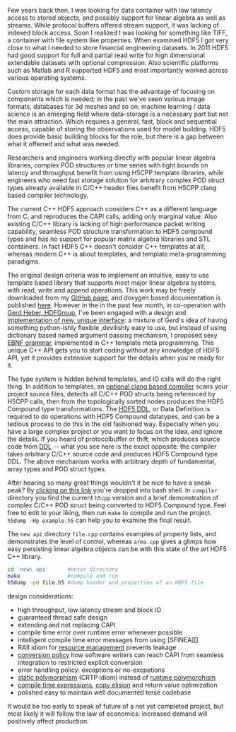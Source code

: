 
 
Few years back then, I was looking for data container with low latency access to stored objects, and possibly support for linear algebra as well as streams. While protocol buffers offered stream support, it was lacking of indexed block access. Soon I realized I was looking for something like TIFF, a container with file system like properties. When examined HDF5 I got very close to what I needed to store financial engineering datasets. In 2011 HDF5 had good support for full and partial read write for high dimensional extendable datasets with optional compression. Also scientific platforms such as Matlab and R supported HDF5 and most importantly worked across various operating systems.

Custom storage for each data format has the advantage of focusing on components which is needed; in the past we've seen various image formats, databases for 3d meshes and so on; machine learning / data science is an emerging field where data-storage is a necessary part but not the main attraction.  Which requires a general, fast, block and sequential access, capable of storing the observations used for model building. HDF5 does provide basic building blocks for the role, but there is a gap between what it offerred and what was needed.

Researchers and engineers working directly with popular linear algebra libraries, complex POD structures or time series with tight bounds on latency and throughput benefit from using H5CPP template libraries, while engineers who need fast storage solution for arbitrary complex POD struct types already available in C/C++ header files benefit from H5CPP clang based compiler technology.

The current C++ HDF5 approach considers C++ as a different language from C, and reproduces the CAPI calls, adding only marginal value. Also  existing C/C++ library is lacking of high performance packet writing capability, seamless POD structure transformation to HDF5 compound types and has no support for popular matrix algebra libraries and STL containers. In fact HDF5 C++ doesn't consider  C++ templates at all; whereas modern C++ is about templates, and template meta-programming paradigms.

The original design criteria was to implement an intuitive, easy to use template based library that supports most major linear algebra systems,  with read, write and append operations. This work may be freely downloaded from my [GitHub page][1], and doxygen based documentation is published [here][2].
However in the in the past few month, in co-operation with [Gerd Heber, HDFGroup][3],  I've been  engaged with a design and [implementation of new, unique interface][4]: a mixture of Gerd's idea of having something python-ishly flexible ,devilishly easy to use, but instead of using dictionary based named argument passing mechanism, I proposed sexy [EBNF grammar][6], implemented in C++ template meta programming.
This unique C++ API  gets you to start coding without any knowledge of HDF5 API, yet it provides extensive support for the details when you're ready for it.

The type system is hidden behind templates, and IO calls will do the right thing. In addition to templates, an [optional clang based compiler][5] scans your project source files, detects all C/C++ POD structs being referenced by H5CPP calls, then from the topologically sorted nodes produces the HDF5 Compound type transformations. The [HDF5 DDL][60], or Data Definition  is required to do operations with HDF5 Compound datatypes, and can be a tedious process to do this in the  old fashioned way. Especially when you have a large complex project or you want to focus on the idea, and ignore the details. If you heard of protocolbuffer or thift, which produces source code from [DDL][40] -- what you see here is the exact opposite:
	the compiler takes arbitrary C/C++ source code and produces HDF5 Compound type DDL.
The above mechanism works with arbitrary depth of fundamental, array types and POD struct types.

After hearing so many great things wouldn't it be nice to have a sneak peak? By  [clicking on this link][100] you're dropped into bash shell. In `compiler` directory you find the current `h5cpp` version and a brief demonstration of complex C/C++ POD struct being converted to HDF5 Compound type. Feel free to edit to your liking, then run `make` to compile and run the project.
`h5dump -Hp example.h5` can help you to examine the final result.

The `new api` directory `file.cpp` contains examples of property lists, and demonstrates the level of control, whereas `arma.cpp` gives a glimps how easy persisting linear algebra objects can be with this state of the art HDF5 C++ library. 
```bash
cd 'new\ api'      #enter directory
make               #compile and run 
h5dump -pH file.h5 #dump header and properties of an HDF5 file
```


design considerations:
- high throughput, low latency stream and block IO
- guaranteed thread safe design
- extending and not replacing CAPI
- compile time error over runtime error whenever possible
- intelligent compile time error messages from using [SFINEA][] 
- RAII idiom for [resource management][10] prevents leakage 
- [conversion policy][11] how software writers can reach CAPI from seamless integration to restricted explicit conversion
- error handling policy: exceptions or no-excpetions
- [static polymorphism][20] (CRTP idiom) instead of [runtime polymorphism][21]
- [compile time expressions][23], [copy elision][22] and return value optimization
- polished easy to maintain well documented terse codebase 

It would be too early to speak of future of a not yet completed project,  but most likely it will follow the law of economics: increased demand will positively affect production.


[1]: http://github.com/steven-varga/h5cpp
[2]: http://h5cpp.ca
[3]: https://github.com/gheber
[4]: http://sandbox.h5cpp.ca
[5]: http://sandbox.h5cpp.ca/compiler
[6]: https://en.wikipedia.org/wiki/Extended_Backus%E2%80%93Naur_form
[10]: http://sandbox.h5cpp.ca/md__home_steven_Documents_projects_h5cpp_docs_pages_conversion.html#link_raii_idiom
[11]: http://sandbox.h5cpp.ca/md__home_steven_Documents_projects_h5cpp_docs_pages_conversion.html#link_conversion_policy
[20]: https://en.wikipedia.org/wiki/Curiously_recurring_template_pattern
[21]: https://en.wikipedia.org/wiki/Virtual_method_table
[22]: https://en.wikipedia.org/wiki/Copy_elision
[23]: http://en.cppreference.com/w/cpp/language/constant_expression
[40]: https://en.wikipedia.org/wiki/Data_definition_language
[60]: https://support.hdfgroup.org/HDF5/Tutor/compound.html#def
[100]: http://test.h5cpp.ca:10000/

